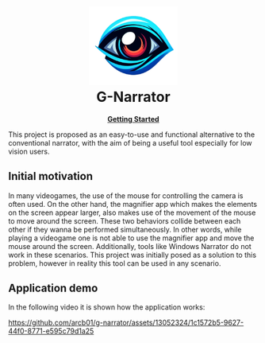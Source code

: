 <h1 align="center">
 <img
  width="180"
  alt="Eye logo"
  src="./gnarrator/assets/logo.png">
    <br/>
    G-Narrator
</h1>
 
<p align="center">
 <strong>
  <a href="./docs/usage.md"><b>Getting Started</b></a>
 </strong>
</p>

This project is proposed as an easy-to-use and functional alternative to the conventional narrator, with the aim of being a useful tool especially for low vision users.

## Initial motivation
In many videogames, the use of the mouse for controlling the camera is often used. On the other hand, the magnifier app which makes the elements on the screen appear larger, also makes use of the movement of the mouse to move around the screen. These two behaviors collide between each other if they wanna be performed simultaneously. In other words, while playing a videogame one is not able to use the magnifier app and move the mouse around the screen. 
Additionally, tools like Windows Narrator do not work in these scenarios. This project was initially posed as a solution to this problem, however in reality this tool can be used in any scenario. 

## Application demo
In the following video it is shown how the application works:

https://github.com/arcb01/g-narrator/assets/13052324/1c1572b5-9627-44f0-8771-e595c79d1a25

